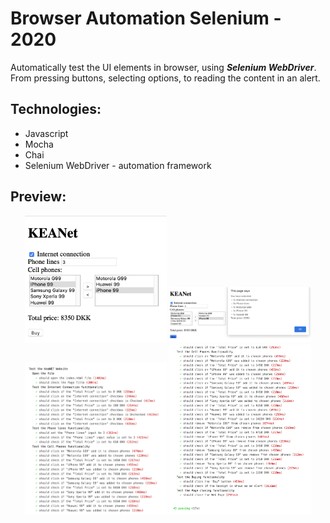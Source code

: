 # Browser Automation Selenium - 2020

Automatically test the UI elements in browser, using ***Selenium WebDriver***. From pressing buttons, selecting options, to reading the content in an alert.

## Technologies:
- Javascript
- Mocha
- Chai
- Selenium WebDriver - automation framework

## Preview:
<p align="center">
  <img width="45%" height="45%" src="https://github.com/panaitescu-paul/Browser-Automation-Selenium-2020/blob/master/screenshots/s1.png">
  <img width="45%" height="45%" src="https://github.com/panaitescu-paul/Browser-Automation-Selenium-2020/blob/master/screenshots/s2.png">
  <img width="45%" height="45%" src="https://github.com/panaitescu-paul/Browser-Automation-Selenium-2020/blob/master/screenshots/s3.png">
  <img width="45%" height="45%" src="https://github.com/panaitescu-paul/Browser-Automation-Selenium-2020/blob/master/screenshots/s4.png">
</p>
